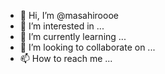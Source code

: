 - 👋 Hi, I’m @masahiroooe
- 👀 I’m interested in ...
- 🌱 I’m currently learning ...
- 💞️ I’m looking to collaborate on ...
- 📫 How to reach me ...

<!---
masahiroooe/masahiroooe is a ✨ special ✨ repository because its `README.md` (this file) appears on your GitHub profile.
You can click the Preview link to take a look at your changes.
--->
